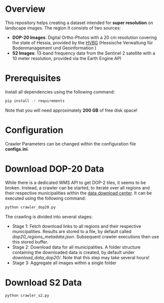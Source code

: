 # Overview
This repository helps creating a dataset intended for **super resolution** on landscape images. The region
It consists of two sources:

- **DOP-20 Images**: Digital Ortho-Photos with a 20 cm resolution covering the state of Hessia, provided by the [HVBG](https://hvbg.hessen.de/) (Hessische Verwaltung für Bodenmanagement und Geoinformation )
- **S2 Images**: 13-band frequency data from the Sentinel 2 satellite with a 10 meter resolution, provided via the Earth Engine API


# Prerequisites
Install all dependencies using the following command:
```bash
pip install -r requirements
```
Note that you will need approximately **200 GB** of free disk space!


# Configuration
Crawler Parameters can be changed within the configuration file **configs.ini**.


# Download DOP-20 Data
While there is a dedicated WMS API to get DOP-2 tiles, it seems to be broken. Instead, a crawler can be started, to iterate over all regions and their respective municipalities within the [data download center](https://gds.hessen.de/INTERSHOP/web/WFS/HLBG-Geodaten-Site/de_DE/-/EUR/ViewDownloadcenter-Start?path=Luftbildinformationen). It can be executed using the following command:
```bash
python crawler_dop20.py
```
The crawling is divided into several stages:
- Stage 1: Fetch download links to all regions and their respective municipalities. Results are stored to a file, by default called *dop20_regions_metadata.json*. Subsequent crawler executions then use this stored buffer.
- Stage 2: Download data for all municipalities. A folder structure containing the downloaded data is created, by default under *download_data_dop20/*. Note that this step may take several hours!
- Stage 3: Aggregate all images within a single folder


# Download S2 Data
```bash
python crawler_s2.py
```
